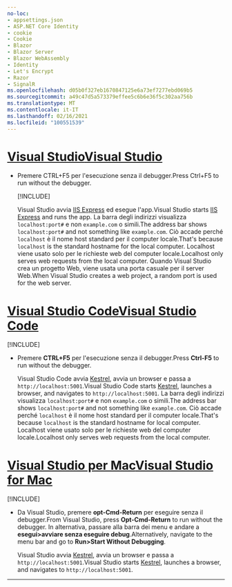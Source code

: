 ```yaml
---
no-loc:
- appsettings.json
- ASP.NET Core Identity
- cookie
- Cookie
- Blazor
- Blazor Server
- Blazor WebAssembly
- Identity
- Let's Encrypt
- Razor
- SignalR
ms.openlocfilehash: d05b0f327eb1670847125e6a73ef7277ebd069b5
ms.sourcegitcommit: a49c47d5a573379effee5c6b6e36f5c302aa756b
ms.translationtype: MT
ms.contentlocale: it-IT
ms.lasthandoff: 02/16/2021
ms.locfileid: "100551539"
---
```

# <a name="visual-studio"></a>[<span data-ttu-id="84c63-101">Visual Studio</span><span class="sxs-lookup"><span data-stu-id="84c63-101">Visual Studio</span></span>](#tab/visual-studio)

* <span data-ttu-id="84c63-102">Premere CTRL+F5 per l'esecuzione senza il debugger.</span><span class="sxs-lookup"><span data-stu-id="84c63-102">Press Ctrl+F5 to run without the debugger.</span></span>

  [!INCLUDE[](~/includes/trustCertVS.md)]

  <span data-ttu-id="84c63-103">Visual Studio avvia [IIS Express](/iis/extensions/introduction-to-iis-express/iis-express-overview) ed esegue l'app.</span><span class="sxs-lookup"><span data-stu-id="84c63-103">Visual Studio starts [IIS Express](/iis/extensions/introduction-to-iis-express/iis-express-overview) and runs the app.</span></span> <span data-ttu-id="84c63-104">La barra degli indirizzi visualizza `localhost:port#` e non `example.com` o simili.</span><span class="sxs-lookup"><span data-stu-id="84c63-104">The address bar shows `localhost:port#` and not something like `example.com`.</span></span> <span data-ttu-id="84c63-105">Ciò accade perché `localhost` è il nome host standard per il computer locale.</span><span class="sxs-lookup"><span data-stu-id="84c63-105">That's because `localhost` is the standard hostname for the local computer.</span></span> <span data-ttu-id="84c63-106">Localhost viene usato solo per le richieste web del computer locale.</span><span class="sxs-lookup"><span data-stu-id="84c63-106">Localhost only serves web requests from the local computer.</span></span> <span data-ttu-id="84c63-107">Quando Visual Studio crea un progetto Web, viene usata una porta casuale per il server Web.</span><span class="sxs-lookup"><span data-stu-id="84c63-107">When Visual Studio creates a web project, a random port is used for the web server.</span></span>
 
# <a name="visual-studio-code"></a>[<span data-ttu-id="84c63-108">Visual Studio Code</span><span class="sxs-lookup"><span data-stu-id="84c63-108">Visual Studio Code</span></span>](#tab/visual-studio-code)

  [!INCLUDE[](~/includes/trustCertVSC.md)]

* <span data-ttu-id="84c63-109">Premere **CTRL+F5** per l'esecuzione senza il debugger.</span><span class="sxs-lookup"><span data-stu-id="84c63-109">Press **Ctrl-F5** to run without the debugger.</span></span>

  <span data-ttu-id="84c63-110">Visual Studio Code avvia [Kestrel](xref:fundamentals/servers/kestrel), avvia un browser e passa a `http://localhost:5001`.</span><span class="sxs-lookup"><span data-stu-id="84c63-110">Visual Studio Code starts [Kestrel](xref:fundamentals/servers/kestrel), launches a browser, and navigates to `http://localhost:5001`.</span></span> <span data-ttu-id="84c63-111">La barra degli indirizzi visualizza `localhost:port#` e non `example.com` o simili.</span><span class="sxs-lookup"><span data-stu-id="84c63-111">The address bar shows `localhost:port#` and not something like `example.com`.</span></span> <span data-ttu-id="84c63-112">Ciò accade perché `localhost` è il nome host standard per il computer locale.</span><span class="sxs-lookup"><span data-stu-id="84c63-112">That's because `localhost` is the standard hostname for  local computer.</span></span> <span data-ttu-id="84c63-113">Localhost viene usato solo per le richieste web del computer locale.</span><span class="sxs-lookup"><span data-stu-id="84c63-113">Localhost only serves web requests from the local computer.</span></span>

  
# <a name="visual-studio-for-mac"></a>[<span data-ttu-id="84c63-114">Visual Studio per Mac</span><span class="sxs-lookup"><span data-stu-id="84c63-114">Visual Studio for Mac</span></span>](#tab/visual-studio-mac)

  [!INCLUDE[](~/includes/trustCertMac.md)]

* <span data-ttu-id="84c63-115">Da Visual Studio, premere **opt-Cmd-Return** per eseguire senza il debugger.</span><span class="sxs-lookup"><span data-stu-id="84c63-115">From Visual Studio, press **Opt-Cmd-Return** to run without the debugger.</span></span> <span data-ttu-id="84c63-116">In alternativa, passare alla barra dei menu e andare a **esegui>avviare senza eseguire debug**.</span><span class="sxs-lookup"><span data-stu-id="84c63-116">Alternatively, navigate to the menu bar and go to **Run>Start Without Debugging**.</span></span>

  <span data-ttu-id="84c63-117">Visual Studio avvia [Kestrel](xref:fundamentals/servers/kestrel), avvia un browser e passa a `http://localhost:5001`.</span><span class="sxs-lookup"><span data-stu-id="84c63-117">Visual Studio starts [Kestrel](xref:fundamentals/servers/kestrel), launches a browser, and navigates to `http://localhost:5001`.</span></span>

<!-- End of VS tabs -->

---
